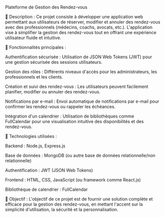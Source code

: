 Plateforme de Gestion des Rendez-vous

📌 Description :
Ce projet consiste à développer une application web permettant aux utilisateurs de réserver, modifier et annuler des rendez-vous avec des professionnels (médecins, coachs, avocats, etc.). L'application vise à simplifier la gestion des rendez-vous tout en offrant une expérience utilisateur fluide et intuitive.

🔹 Fonctionnalités principales :

Authentification sécurisée : Utilisation de JSON Web Tokens (JWT) pour une gestion sécurisée des sessions utilisateurs.

Gestion des rôles : Différents niveaux d'accès pour les administrateurs, les professionnels et les clients.

Création et suivi des rendez-vous : Les utilisateurs peuvent facilement planifier, modifier ou annuler des rendez-vous.

Notifications par e-mail : Envoi automatique de notifications par e-mail pour confirmer les rendez-vous ou rappeler les échéances.

Intégration d'un calendrier : Utilisation de bibliothèques comme FullCalendar pour une visualisation intuitive des disponibilités et des rendez-vous.

🔹 Technologies utilisées :

Backend : Node.js, Express.js

Base de données : MongoDB (ou autre base de données relationnelle/non relationnelle)

Authentification : JWT (JSON Web Tokens)

Frontend : HTML, CSS, JavaScript (ou framework comme React.js)

Bibliothèque de calendrier : FullCalendar

🔹 Objectif :
L'objectif de ce projet est de fournir une solution complète et efficace pour la gestion des rendez-vous, en mettant l'accent sur la simplicité d'utilisation, la sécurité et la personnalisation.
